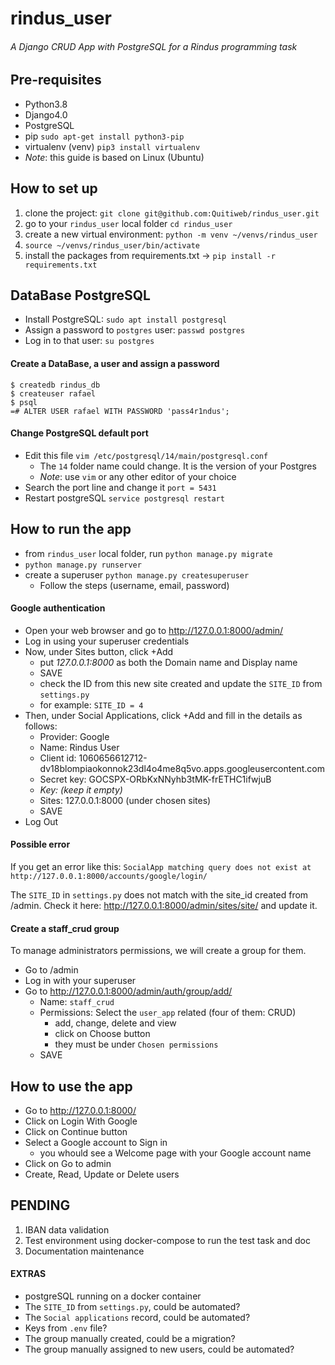 # rindus_user
###### A Django CRUD App with PostgreSQL for a Rindus programming task

## Pre-requisites
 - Python3.8
 - Django4.0
 - PostgreSQL
 - pip `sudo apt-get install python3-pip`
 - virtualenv (venv) `pip3 install virtualenv`
 - *Note*: this guide is based on Linux (Ubuntu)

## How to set up
 1. clone the project: `git clone git@github.com:Quitiweb/rindus_user.git`
 2. go to your `rindus_user` local folder `cd rindus_user`
 3. create a new virtual environment: `python -m venv ~/venvs/rindus_user`
 4. `source ~/venvs/rindus_user/bin/activate`
 5. install the packages from requirements.txt -> `pip install -r requirements.txt`

## DataBase PostgreSQL

 - Install PostgreSQL: `sudo apt install postgresql`
 - Assign a password to `postgres` user: `passwd postgres`
 - Log in to that user: `su postgres`

#### Create a DataBase, a user and assign a password
```
$ createdb rindus_db
$ createuser rafael
$ psql
=# ALTER USER rafael WITH PASSWORD 'pass4r1ndus';
```

#### Change PostgreSQL default port
 - Edit this file `vim /etc/postgresql/14/main/postgresql.conf`
   - The `14` folder name could change. It is the version of your Postgres
   - *Note*: use `vim` or any other editor of your choice
 - Search the port line and change it `port = 5431`
 - Restart postgreSQL `service postgresql restart`

## How to run the app
 - from `rindus_user` local folder, run `python manage.py migrate`
 - `python manage.py runserver`
 - create a superuser `python manage.py createsuperuser`
   - Follow the steps (username, email, password)

#### Google authentication
 - Open your web browser and go to http://127.0.0.1:8000/admin/
 - Log in using your superuser credentials
 - Now, under Sites button, click +Add
   - put *127.0.0.1:8000* as both the Domain name and Display name
   - SAVE
   - check the ID from this new site created and update the `SITE_ID` from `settings.py`
   - for example: `SITE_ID = 4`
 - Then, under Social Applications, click +Add and fill in the details as follows:
   - Provider: Google
   - Name: Rindus User
   - Client id: 1060656612712-dv18blompiaokonnok23dl4o4me8q5vo.apps.googleusercontent.com
   - Secret key: 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
   - *Key: (keep it empty)*
   - Sites: 127.0.0.1:8000 (under chosen sites)
   - SAVE
 - Log Out

#### Possible error
If you get an error like this:
`SocialApp matching query does not exist at http://127.0.0.1:8000/accounts/google/login/`
  
The `SITE_ID` in `settings.py` does not match with the site_id created from /admin. Check it here:
http://127.0.0.1:8000/admin/sites/site/
and update it.

#### Create a staff_crud group
To manage administrators permissions, we will create a group for them.
 - Go to /admin
 - Log in with your superuser
 - Go to http://127.0.0.1:8000/admin/auth/group/add/
   - Name: `staff_crud`
   - Permissions: Select the `user_app` related (four of them: CRUD)
     - add, change, delete and view
     - click on Choose button
     - they must be under `Chosen permissions`
   - SAVE

## How to use the app

 - Go to http://127.0.0.1:8000/
 - Click on Login With Google
 - Click on Continue button
 - Select a Google account to Sign in
   - you whould see a Welcome page with your Google account name
 - Click on Go to admin
 - Create, Read, Update or Delete users

## PENDING

1. IBAN data validation
2. Test environment using docker-compose to run the test task and doc
3. Documentation maintenance

#### EXTRAS
 - postgreSQL running on a docker container
 - The `SITE_ID` from `settings.py`, could be automated?
 - The `Social applications` record, could be automated?
 - Keys from `.env` file?
 - The group manually created, could be a migration?
 - The group manually assigned to new users, could be automated?